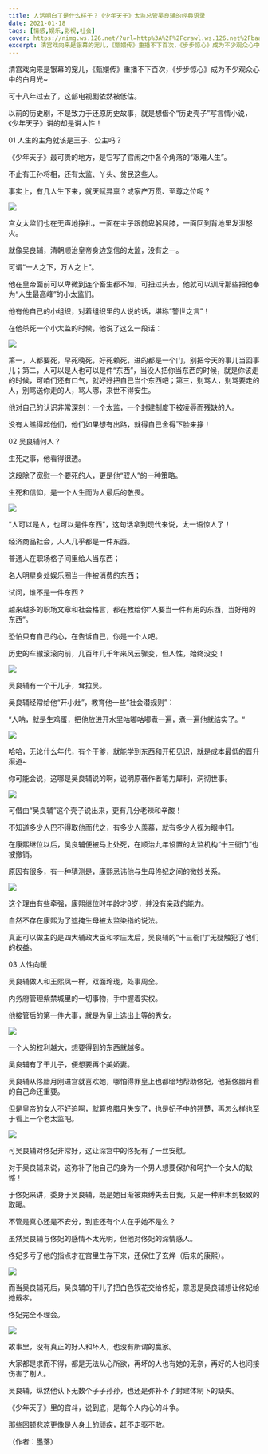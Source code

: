 ```yaml
---
title: 人活明白了是什么样子？《少年天子》太监总管吴良辅的经典语录
date: 2021-01-18
tags: [情感,娱乐,影视,社会]
cover: https://nimg.ws.126.net/?url=http%3A%2F%2Fcrawl.ws.126.net%2Fbaae30010b797c83a7627e818e60f0ee.jpeg&thumbnail=650x2147483647&quality=80&type=jpg
excerpt: 清宫戏向来是银幕的宠儿，《甄嬛传》重播不下百次，《步步惊心》成为不少观众心中的白月光~可十八年过去了，这部电视剧依然被低估。以前的历史剧，不是致力于还原历史故事，就是想借个“历史壳子”写言情小说，《少年天子》讲的却是讲人性！01
---
```

清宫戏向来是银幕的宠儿，《甄嬛传》重播不下百次，《步步惊心》成为不少观众心中的白月光~

可十八年过去了，这部电视剧依然被低估。

以前的历史剧，不是致力于还原历史故事，就是想借个“历史壳子”写言情小说，《少年天子》讲的却是讲人性！

01 人生的主角就该是王子、公主吗？

《少年天子》最可贵的地方，是它写了宫闱之中各个角落的“艰难人生”。

不止有王孙将相，还有太监、丫头、贫民这些人。

事实上，有几人生下来，就天赋异禀？或家产万贯、至尊之位呢？

![](https://nimg.ws.126.net/?url=http%3A%2F%2Fcrawl.ws.126.net%2Fbaae30010b797c83a7627e818e60f0ee.jpeg&thumbnail=650x2147483647&quality=80&type=jpg)  

宫女太监们也在无声地挣扎，一面在主子跟前卑躬屈膝，一面回到背地里发泄怒火。

就像吴良辅，清朝顺治皇帝身边宠信的太监，没有之一。

可谓“一人之下，万人之上”。

他在皇帝面前可以卑微到连个畜生都不如，可扭过头去，他就可以训斥那些把他奉为“人生最高峰”的小太监们。

他有他自己的小组织，对着组织里的人说的话，堪称“警世之言”！

在他杀死一个小太监的时候，他说了这么一段话：

![](https://nimg.ws.126.net/?url=http%3A%2F%2Fcrawl.ws.126.net%2F59f7de57214b0f3a87155268171805a4.jpeg&thumbnail=650x2147483647&quality=80&type=jpg)  

第一，人都要死，早死晚死，好死赖死，进的都是一个门，别把今天的事儿当回事儿；第二，人可以是人也可以是件“东西”，当没人把你当东西的时候，就是你该走的时候，可咱们还有口气，就好好把自己当个东西吧；第三，别骂人，别骂要走的人，别骂送你走的人，骂人哪，来世不得安生。

他对自己的认识非常深刻：一个太监，一个封建制度下被凌辱而残缺的人。

没有人瞧得起他们，他们如果想有出路，就得自己舍得下脸来挣！

02 吴良辅何人？

生死之事，他看得很透。

这段除了宽慰一个要死的人，更是他“驭人”的一种策略。

生死和信仰，是一个人生而为人最后的敬畏。

![](https://nimg.ws.126.net/?url=http%3A%2F%2Fcrawl.ws.126.net%2Fc6ca026e8d9fc98c426815dc57e2b90c.jpeg&thumbnail=650x2147483647&quality=80&type=jpg)  

“人可以是人，也可以是件东西"，这句话拿到现代来说，太一语惊人了！

经济商品社会，人人几乎都是一件东西。

普通人在职场格子间里给人当东西；

名人明星身处娱乐圈当一件被消费的东西；

试问，谁不是一件东西？

越来越多的职场文章和社会格言，都在教给你“人要当一件有用的东西，当好用的东西”。

恐怕只有自己的心，在告诉自己，你是一个人吧。

历史的车辙滚滚向前，几百年几千年来风云骤变，但人性，始终没变！

![](https://nimg.ws.126.net/?url=http%3A%2F%2Fcrawl.ws.126.net%2Fb671bb5becadfde3af014fe5c79a9577.jpeg&thumbnail=650x2147483647&quality=80&type=jpg)  

吴良辅有一个干儿子，耷拉吴。

吴良辅经常给他“开小灶”，教育他一些“社会潜规则”：

“人呐，就是生鸡蛋，把他放进开水里咕嘟咕嘟煮一遍，煮一遍他就结实了。“

![](http://crawl.ws.126.net/img/61840d174f0d7428607a37702c476bba)  

哈哈，无论什么年代，有个干爹，就能学到东西和开拓见识，就是成本最低的晋升渠道~

你可能会说，这哪是吴良辅说的啊，说明原著作者笔力犀利，洞彻世事。

![](https://nimg.ws.126.net/?url=http%3A%2F%2Fcrawl.ws.126.net%2Fa34196b9da8ebbdebf3905b824c752b9.jpeg&thumbnail=650x2147483647&quality=80&type=jpg)  

可借由“吴良辅”这个壳子说出来，更有几分老辣和辛酸！

不知道多少人巴不得取他而代之，有多少人羡慕，就有多少人视为眼中钉。

在康熙继位以后，吴良辅便被马上处死，在顺治九年设置的太监机构“十三衙门”也被撤销。

原因有很多，有一种猜测是，康熙忌讳他与生母佟妃之间的微妙关系。

![](https://nimg.ws.126.net/?url=http%3A%2F%2Fcrawl.ws.126.net%2F9f927ff139ecaf0cdc8d6327587686a6.jpeg&thumbnail=650x2147483647&quality=80&type=jpg)  

这个理由有些牵强，康熙继位时年龄才8岁，并没有亲政的能力。

自然不存在康熙为了遮掩生母被太监染指的说法。

真正可以做主的是四大辅政大臣和孝庄太后，吴良辅的“十三衙门”无疑触犯了他们的权益。

03 人性向暖

吴良辅做人和王熙凤一样，双面玲珑，处事周全。

内务府管理紫禁城里的一切事物，手中握着实权。

他接管后的第一件大事，就是为皇上选出上等的秀女。

![](https://nimg.ws.126.net/?url=http%3A%2F%2Fcrawl.ws.126.net%2F5a52524f1408557a8ec70cd8bcaf9499.jpeg&thumbnail=650x2147483647&quality=80&type=jpg)  

一个人的权利越大，想要得到的东西就越多。

吴良辅有了干儿子，便想要再个美娇妻。

吴良辅从佟腊月刚进宫就喜欢她，哪怕得罪皇上也都暗地帮助佟妃，他把佟腊月看的自己命还重要。

但是皇帝的女人不好追啊，就算佟腊月失宠了，也是妃子中的翘楚，再怎么样也至于看上一个老太监吧。

![](https://nimg.ws.126.net/?url=http%3A%2F%2Fcrawl.ws.126.net%2Fcabc7825ff62eee901115b5b4201b1f0.jpeg&thumbnail=650x2147483647&quality=80&type=jpg)  

可吴良辅对佟妃非常好，这让深宫中的佟妃有了一丝安慰。

对于吴良辅来说，这弥补了他自己的身为一个男人想要保护和呵护一个女人的缺憾！

于佟妃来讲，委身于吴良辅，既是她日渐被束缚失去自我，又是一种麻木到极致的取暖。

不管是真心还是不安分，到底还有个人在乎她不是么？

虽然吴良辅与佟妃的感情不太光明，但他对佟妃的深情感人。

佟妃多亏了他的指点才在宫里生存下来，还保住了玄烨（后来的康熙）。

![](https://nimg.ws.126.net/?url=http%3A%2F%2Fcrawl.ws.126.net%2F39aef4680bb692f0cc3280504a95ff5b.jpeg&thumbnail=650x2147483647&quality=80&type=jpg)  

而当吴良辅死后，吴良辅的干儿子把白色钗花交给佟妃，意思是吴良辅想让佟妃给她戴孝。

佟妃完全不理会。

![](https://nimg.ws.126.net/?url=http%3A%2F%2Fcrawl.ws.126.net%2Fdd024340ba56ff29d151a1fa60b96d4a.jpeg&thumbnail=650x2147483647&quality=80&type=jpg)  

故事里，没有真正的好人和坏人，也没有所谓的赢家。

大家都是求而不得，都是无法从心所欲，再坏的人也有她的无奈，再好的人也间接伤害了别人。

吴良辅，纵然他认下无数个子子孙孙，也还是弥补不了封建体制下的缺失。

《少年天子》里的宫斗，说到底，是每个人内心的斗争。

那些困顿悲凉更像是人身上的顽疾，赶不走驱不散。

（作者：墨落）


